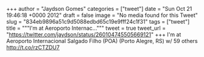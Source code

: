 
+++
author = "Jaydson Gomes"
categories = ["tweet"]
date = "Sun Oct 21 19:46:18 +0000 2012"
draft = false
image = "No media found for this Tweet"
slug = "834eb9896a51c9d5088edbd65c19e9fff24c1f31"
tags = ["tweet"]
title = """I'm at Aeroporto Internac..."""
tweet = true
tweet_url = "https://twitter.com/jaydson/status/260104745505669121"
+++
I'm at Aeroporto Internacional Salgado Filho (POA) (Porto Alegre, RS) w/ 59 others http://t.co/rzCTZDU7
